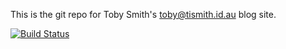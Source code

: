 This is the git repo for Toby Smith's <toby@tismith.id.au> blog site.

[![Build Status](https://travis-ci.org/tismith/tismith.github.io.png?branch=master)](https://travis-ci.org/tismith/tismith.github.io)

